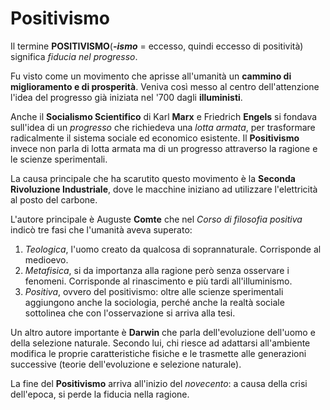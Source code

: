 # Positivismo

Il termine **POSITIVISMO**(***-ismo*** = eccesso, quindi eccesso di positività) significa *fiducia nel progresso*.

Fu visto come un movimento che aprisse all'umanità un **cammino di miglioramento e di prosperità**. Veniva così messo al centro dell'attenzione l'idea del progresso già iniziata nel '700 dagli **illuministi**.

Anche il __Socialismo Scientifico__ di Karl **Marx** e Friedrich **Engels** si fondava sull'idea di un _progresso_ che richiedeva una *lotta armata*, per trasformare radicalmente il sistema sociale ed economico esistente. Il __Positivismo__ invece non parla di lotta armata ma di un progresso attraverso la ragione e le scienze sperimentali.

La causa principale che ha scarutito questo movimento è la **Seconda Rivoluzione Industriale**, dove le macchine iniziano ad utilizzare l'elettricità al posto del carbone.

L'autore principale è Auguste **Comte** che nel *Corso di filosofia positiva* indicò tre fasi che l'umanità aveva superato:

1. *Teologica*, l'uomo creato da qualcosa di soprannaturale. Corrisponde al medioevo.
2. *Metafisica*, si da importanza alla ragione però senza osservare i fenomeni. Corrisponde al rinascimento e più tardi all'illuminismo.
3. *Positiva*, ovvero del positivismo: oltre alle scienze sperimentali aggiungono anche la sociologia, perché anche la realtà sociale sottolinea che con l'osservazione si arriva alla tesi.

Un altro autore importante è **Darwin** che parla dell'evoluzione dell'uomo e della selezione naturale. Secondo lui, chi riesce ad adattarsi all'ambiente modifica le proprie caratteristiche fisiche e le trasmette alle generazioni successive (teorie dell'evoluzione e selezione naturale).

La fine del **Positivismo** arriva all'inizio del _novecento_: a causa della crisi dell'epoca, si perde la fiducia nella ragione.
